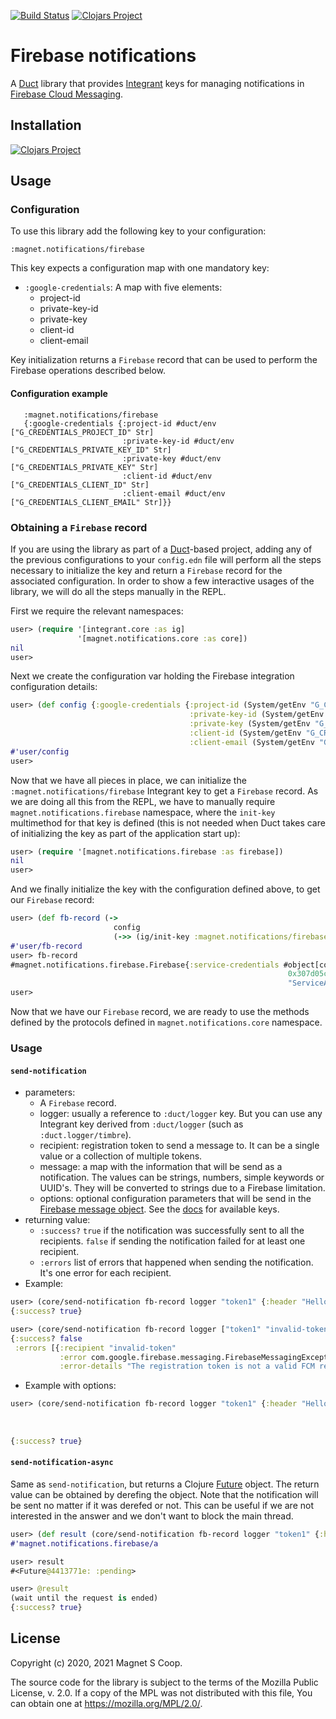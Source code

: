 [![Build Status](https://api.travis-ci.com/magnetcoop/notifications.firebase.svg?branch=master)](https://travis-ci.com/magnetcoop/notifications.firebase)
[![Clojars Project](https://img.shields.io/clojars/v/magnet/notifications.firebase.svg)](https://clojars.org/magnet/notifications.firebase)

# Firebase notifications

A [Duct](https://github.com/duct-framework/duct) library that
provides [Integrant](https://github.com/weavejester/integrant) keys
for managing notifications in [Firebase Cloud Messaging](https://firebase.google.com/docs/cloud-messaging/ ).

## Installation

[![Clojars Project](https://clojars.org/magnet/notifications.firebase/latest-version.svg)](https://clojars.org/magnet/notifications.firebase)

## Usage

### Configuration

To use this library add the following key to your configuration:

`:magnet.notifications/firebase`

This key expects a configuration map with one mandatory key:

* `:google-credentials`: A map with five elements:
  * project-id
  * private-key-id
  * private-key
  * client-id
  * client-email

Key initialization returns a `Firebase` record that can be used to perform the Firebase operations described below.

#### Configuration example
```edn
   :magnet.notifications/firebase
   {:google-credentials {:project-id #duct/env ["G_CREDENTIALS_PROJECT_ID" Str]
                         :private-key-id #duct/env ["G_CREDENTIALS_PRIVATE_KEY_ID" Str]
                         :private-key #duct/env ["G_CREDENTIALS_PRIVATE_KEY" Str]
                         :client-id #duct/env ["G_CREDENTIALS_CLIENT_ID" Str]
                         :client-email #duct/env ["G_CREDENTIALS_CLIENT_EMAIL" Str]}}
```

### Obtaining a `Firebase` record

If you are using the library as part of a [Duct](https://github.com/duct-framework/duct)-based project, adding any of the previous configurations to your `config.edn` file will perform all the steps necessary to initialize the key and return a `Firebase` record for the associated configuration. In order to show a few interactive usages of the library, we will do all the steps manually in the REPL.

First we require the relevant namespaces:

```clj
user> (require '[integrant.core :as ig]
               '[magnet.notifications.core :as core])
nil
user>
```

Next we create the configuration var holding the Firebase integration configuration details:

```clj
user> (def config {:google-credentials {:project-id (System/getEnv "G_CREDENTIALS_PROJECT_ID")
                                        :private-key-id (System/getEnv "G_CREDENTIALS_PRIVATE_KEY_ID")
                                        :private-key (System/getEnv "G_CREDENTIALS_PRIVATE_KEY")
                                        :client-id (System/getEnv "G_CREDENTIALS_CLIENT_ID")
                                        :client-email (System/getEnv "G_CREDENTIALS_CLIENT_EMAIL")}})
#'user/config
user>
```

Now that we have all pieces in place, we can initialize the `:magnet.notifications/firebase` Integrant key to get a `Firebase` record. As we are doing all this from the REPL, we have to manually require `magnet.notifications.firebase` namespace, where the `init-key` multimethod for that key is defined (this is not needed when Duct takes care of initializing the key as part of the application start up):

``` clj
user> (require '[magnet.notifications.firebase :as firebase])
nil
user>
```

And we finally initialize the key with the configuration defined above, to get our `Firebase` record:

``` clj
user> (def fb-record (->
                       config
                       (->> (ig/init-key :magnet.notifications/firebase))))
#'user/fb-record
user> fb-record
#magnet.notifications.firebase.Firebase{:service-credentials #object[com.google.auth.oauth2.ServiceAccountCredentials
                                                              0x307d05cf
                                                              "ServiceAccountCredentials{...}"}
user>
```
Now that we have our `Firebase` record, we are ready to use the methods defined by the protocols defined in `magnet.notifications.core` namespace.

### Usage
#### `send-notification`
* parameters:
  - A `Firebase` record.
  - logger: usually a reference to `:duct/logger` key. But you can use any Integrant key derived from `:duct/logger` (such as `:duct.logger/timbre`).
  - recipient: registration token to send a message to. It can be a single value or a collection of multiple tokens.
  - message: a map with the information that will be send as a notification. The values can be strings, numbers, simple keywords or UUID's. They will be converted to strings due to a Firebase limitation.
  - options: optional configuration parameters that will be send in the [Firebase message object](https://firebase.google.com/docs/reference/fcm/rest/v1/projects.messages#Message ). See the [docs](https://firebase.google.com/docs/reference/fcm/rest/v1/projects.messages#Message ) for available keys.
* returning value:
  - `:success?` `true` if the notification was successfully sent to all the recipients. `false` if sending the notification failed for at least one recipient.
  - `:errors` list of errors that happened when sending the notification. It's one error for each recipient.
* Example:
```clj
user> (core/send-notification fb-record logger "token1" {:header "Hello"} {})
{:success? true}

user> (core/send-notification fb-record logger ["token1" "invalid-token"] {:header "Hello"} {})
{:success? false
 :errors [{:recipient "invalid-token"
           :error com.google.firebase.messaging.FirebaseMessagingException
           :error-details "The registration token is not a valid FCM registration token"}]}
```
* Example with options:

```clj
user> (core/send-notification fb-record logger "token1" {:header "Hello"} {:android {:priority :high}
                                                                           :apns {:headers {:apns-priority "10"}
                                                                                  :payload {:content-available true
                                                                                            :badge 0}})
{:success? true}

```
#### `send-notification-async`

Same as `send-notification`, but returns a Clojure
[Future](https://clojuredocs.org/clojure.core/future) object. The
return value can be obtained by derefing the object. Note that the
notification will be sent no matter if it was derefed or not. This can
be useful if we are not interested in the answer and we don't want to
block the main thread.

```clj
user> (def result (core/send-notification fb-record logger "token1" {:header "Hello"} {}))
#'magnet.notifications.firebase/a

user> result
#<Future@4413771e: :pending>

user> @result
(wait until the request is ended)
{:success? true}

```

## License

Copyright (c) 2020, 2021 Magnet S Coop.

The source code for the library is subject to the terms of the
Mozilla Public License, v. 2.0. If a copy of the MPL was not distributed
with this file, You can obtain one at https://mozilla.org/MPL/2.0/.
